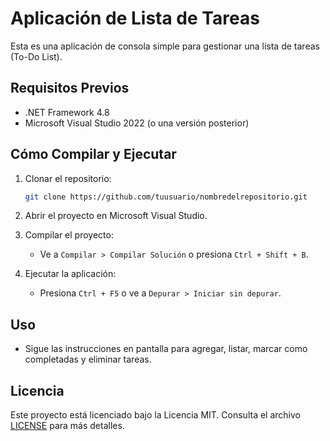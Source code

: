 ﻿# Aplicación de Lista de Tareas

Esta es una aplicación de consola simple para gestionar una lista de tareas (To-Do List).

## Requisitos Previos

- .NET Framework 4.8
- Microsoft Visual Studio 2022 (o una versión posterior)

## Cómo Compilar y Ejecutar

1. Clonar el repositorio:
    ```bash
    git clone https://github.com/tuusuario/nombredelrepositorio.git
    ```

2. Abrir el proyecto en Microsoft Visual Studio.

3. Compilar el proyecto:
    - Ve a `Compilar > Compilar Solución` o presiona `Ctrl + Shift + B`.

4. Ejecutar la aplicación:
    - Presiona `Ctrl + F5` o ve a `Depurar > Iniciar sin depurar`.

## Uso

- Sigue las instrucciones en pantalla para agregar, listar, marcar como completadas y eliminar tareas.

## Licencia

Este proyecto está licenciado bajo la Licencia MIT. Consulta el archivo [LICENSE](LICENSE) para más detalles.
